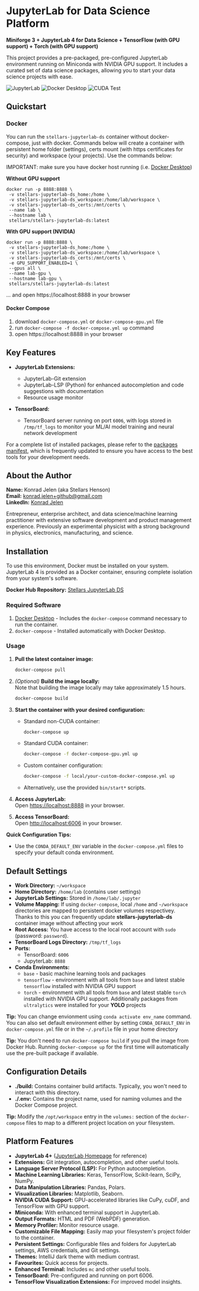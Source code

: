 # JupyterLab for Data Science Platform
**Miniforge 3 + JupyterLab 4 for Data Science + TensorFlow (with GPU support) + Torch (with GPU support)**

This project provides a pre-packaged, pre-configured JupyterLab environment running on Miniconda with NVIDIA GPU support. It includes a curated set of data science packages, allowing you to start your data science projects with ease.

![JupyterLab](./.resources/jupyterlab.png)
![Docker Desktop](./.resources/docker-desktop.png)
![CUDA Test](./.resources/cuda-test.jpg)

## Quickstart

### Docker

You can run the `stellars-jupyterlab-ds` container without docker-compose, just with docker. 
Commands below will create a container with persistent home folder (settings), certs mount (with https certificates for security) and workspace (your projects). Use the commands below:

IMPORTANT: make sure you have docker host running (i.e. [Docker Desktop](https://www.docker.com/products/docker-desktop/)) 

**Without GPU support**
```
docker run -p 8888:8888 \
 -v stellars-jupyterlab-ds_home:/home \
 -v stellars-jupyterlab-ds_workspace:/home/lab/workspace \
 -v stellars-jupyterlab-ds_certs:/mnt/certs \
 --name lab \
 --hostname lab \
 stellars/stellars-jupyterlab-ds:latest
```

**With GPU support (NVIDIA)**
```
docker run -p 8888:8888 \
 -v stellars-jupyterlab-ds_home:/home \
 -v stellars-jupyterlab-ds_workspace:/home/lab/workspace \
 -v stellars-jupyterlab-ds_certs:/mnt/certs \
 -e GPU_SUPPORT_ENABLED=1 \
 --gpus all \
 --name lab-gpu \
 --hostname lab-gpu \
 stellars/stellars-jupyterlab-ds:latest
```

... and open https://localhost:8888 in your browser

#### Docker Compose

1. download `docker-compose.yml` or `docker-compose-gpu.yml` file
2. run `docker-compose -f docker-compose.yml up` command
3. open https://localhost:8888 in your browser

## Key Features
- **JupyterLab Extensions:**
  - JupyterLab-Git extension
  - JupyterLab-LSP (Python) for enhanced autocompletion and code suggestions with documentation
  - Resource usage monitor

- **TensorBoard:**
  - TensorBoard server running on port `6006`, with logs stored in `/tmp/tf_logs` to monitor your ML/AI model training and neural network development

For a complete list of installed packages, please refer to the [packages manifest](https://github.com/stellarshenson/stellars-jupyterlab-ds/blob/main/build/conf/environment.yml), which is frequently updated to ensure you have access to the best tools for your development needs.

## About the Author
**Name:** Konrad Jelen (aka Stellars Henson)  
**Email:** konrad.jelen+github@gmail.com  
**LinkedIn:** [Konrad Jelen](https://www.linkedin.com/in/konradjelen/)

Entrepreneur, enterprise architect, and data science/machine learning practitioner with extensive software development and product management experience. Previously an experimental physicist with a strong background in physics, electronics, manufacturing, and science.

## Installation

To use this environment, Docker must be installed on your system. JupyterLab 4 is provided as a Docker container, ensuring complete isolation from your system's software.

**Docker Hub Repository:** [Stellars JupyterLab DS](https://hub.docker.com/repository/docker/stellars/stellars-jupyterlab-ds/general)

### Required Software
1. [Docker Desktop](https://www.docker.com/products/docker-desktop/) - Includes the `docker-compose` command necessary to run the container.
2. `docker-compose` - Installed automatically with Docker Desktop.

### Usage

1. **Pull the latest container image:**
   ```bash
   docker-compose pull
   ```

2. *(Optional)* **Build the image locally:**  
   Note that building the image locally may take approximately 1.5 hours.
   ```bash
   docker-compose build
   ```

3. **Start the container with your desired configuration:**
   - Standard non-CUDA container:
     ```bash
     docker-compose up
     ```
   - Standard CUDA container:
     ```bash
     docker-compose -f docker-compose-gpu.yml up
     ```
   - Custom container configuration:
     ```bash
     docker-compose -f local/your-custom-docker-compose.yml up
     ```
   - Alternatively, use the provided `bin/start*` scripts.

4. **Access JupyterLab:**  
   Open [https://localhost:8888](https://localhost:8888) in your browser.

5. **Access TensorBoard:**  
   Open [http://localhost:6006](http://localhost:6006) in your browser.

**Quick Configuration Tips:**
- Use the `CONDA_DEFAULT_ENV` variable in the `docker-compose.yml` files to specify your default conda environment.

## Default Settings
- **Work Directory:** `~/workspace`
- **Home Directory:** `/home/lab` (contains user settings)
- **JupyterLab Settings:** Stored in `/home/lab/.jupyter`
- **Volume Mapping:** If using `docker-compose`, local `/home` and `~/workspace` directories are mapped to persistent docker volumes respectivey. Thanks to this you can frequently update **stellars-jupyterlab-ds** container image without affecting your work
- **Root Access:** You have access to the local root account with `sudo` (password: `password`).
- **TensorBoard Logs Directory:** `/tmp/tf_logs`
- **Ports:**
  - TensorBoard: `6006`
  - JupyterLab: `8888`
- **Conda Environments:** 
  - `base` - basic machine learning tools and packages
  - `tensorflow` - environment with all tools from `base` and latest stable `tensorflow` installed with NVIDIA GPU support
  - `torch` - environment with all tools from `base` and latest stable `torch` installed with NVIDIA GPU support. Additionally packages from `ultralytics` were installed for your __YOLO__ projects

**Tip:** You can change envionment using `conda activate env_name` command. You can also set default environment either by setting `CONDA_DEFAULT_ENV` in `docker-compose.yml` file or in the `~/.profile` file in your home directory

**Tip:** You don't need to run `docker-compose build` if you pull the image from Docker Hub. Running `docker-compose up` for the first time will automatically use the pre-built package if available.

## Configuration Details

- **./build:** Contains container build artifacts. Typically, you won't need to interact with this directory.
- **./.env:** Contains the project name, used for naming volumes and the Docker Compose project.

**Tip:** Modify the `/opt/workspace` entry in the `volumes:` section of the `docker-compose` files to map to a different project location on your filesystem.

## Platform Features
- **JupyterLab 4+** ([JupyterLab Homepage](https://jupyterlab.readthedocs.io/en/latest) for reference)
- **Extensions:** Git integration, autocompletion, and other useful tools.
- **Language Server Protocol (LSP):** For Python autocompletion.
- **Machine Learning Libraries:** Keras, TensorFlow, Scikit-learn, SciPy, NumPy.
- **Data Manipulation Libraries:** Pandas, Polars.
- **Visualization Libraries:** Matplotlib, Seaborn.
- **NVIDIA CUDA Support:** GPU-accelerated libraries like CuPy, cuDF, and TensorFlow with GPU support.
- **Miniconda:** With enhanced terminal support in JupyterLab.
- **Output Formats:** HTML and PDF (WebPDF) generation.
- **Memory Profiler:** Monitor resource usage.
- **Customizable File Mapping:** Easily map your filesystem's project folder to the container.
- **Persistent Settings:** Configurable files and folders for JupyterLab settings, AWS credentials, and Git settings.
- **Themes:** IntelliJ dark theme with medium contrast.
- **Favourites:** Quick access for projects.
- **Enhanced Terminal:** Includes `mc` and other useful tools.
- **TensorBoard:** Pre-configured and running on port 6006.
- **TensorFlow Visualization Extensions:** For improved model insights.

<!-- EOF -->


